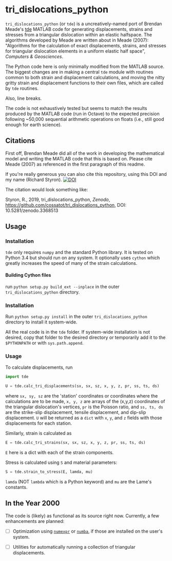 # tri_dislocations_python

`tri_dislocations_python` (or `tde`) is a uncreatively-named port of Brendan
Meade's [tde][tde_bjm] MATLAB code for generating displacements, strains and
stresses from a triangular dislocation within an elastic halfspace. The
algorithms developed by Meade are written about in Meade (2007): "Algorithms
for the calculation of exact displacements, strains, and stresses for
triangular dislocation elements in a uniform elastic half space", *Computers &
Geosciences*.

The Python code here is only minimally modified from the MATLAB source. The
biggest changes are in making a central `tde` module with routines common
to both strain and displacement calculations, and moving the nitty gritty
strain and displacement functions to their own files, which are called by
`tde` routines.

Also, line breaks.

The code is not exhaustively tested but seems to match the results produced by
the MATLAB code (run in Octave) to the expected precision following ~50,000
sequential arithmetic operations on floats (i.e., still good enough for earth
science).


## Citations

First off, Brendan Meade did all of the work in developing the mathematical
model and writing the MATLAB code that this is based on.  Please cite Meade (2007)
as referenced in the first paragraph of this readme.

If you're really generous you can also cite this repository, using this DOI and
my name (Richard Styron).
[![DOI](https://zenodo.org/badge/41379836.svg)](https://zenodo.org/badge/latestdoi/41379836)

The citation would look something like:

Styron, R., 2019, tri_dislocations_python, *Zenodo*, https://github.com/cossatot/tri_dislocations_python, DOI: 10.5281/zenodo.3368513

## Usage

### Installation

`tde` only requires `numpy` and the standard Python library. It is tested on
Python 3.4 but should run on any system. It optionally uses `cython` which
greatly increases the speed of many of the strain calculations.

#### Building Cython files
run `python setup.py build_ext --inplace` in the outer `tri_dislocations_python`
directory.


### Installation

Run `python setup.py install` in the outer `tri_dislocations_python` directory
to install it system-wide. 

All the real code is in the `tde` folder. If system-wide installation is not
desired, copy that folder to the desired directory or temporarily add it to
the `$PYTHONPATH` or with `sys.path.append`.


### Usage

To calculate displacements, run
```python
import tde

U = tde.calc_tri_displacements(sx, sx, sz, x, y, z, pr, ss, ts, ds)
```
where `sx, sy, sz` are the 'station' coordinates or coordinates where the
calculations are to be made, `x, y, z` are arrays of the (x,y,z) coordinates
of the triangular dislocation's vertices, `pr` is the Poisson ratio, and
`ss, ts, ds` are the strike-slip displacement, tensile displacement, and
dip-slip displacement. `U` will be returned as a `dict` with `x`, `y`, and `z`
fields with those displacements for each station.

Similarly, strain is calculated as
```python
E = tde.calc_tri_strains(sx, sx, sz, x, y, z, pr, ss, ts, ds)
```
`E` here is a dict with each of the strain components.

Stress is calculated using `S` and material parameters:
```python
S = tde.strain_to_stress(E, lamda, mu)
```
`lamda` (NOT `lambda` which is a Python keyword) and `mu` are the Lame's
constants.


## In the Year 2000

The code is (likely) as functional as its source right now. Currently, a few
enhancements are planned:

- [ ] Optimization using [`numexpr`][numexpr] or [`numba`][numba], if those are
      installed on the user's system.

- [ ] Utilities for automatically running a collection of triangular
      displacements.


[tde_bjm]: https://github.com/brendanjmeade/tde
[numexpr]: https://github.com/pydata/numexpr
[numba]: http://numba.pydata.org/
